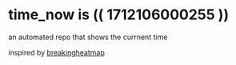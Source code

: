 # time_now is (( 1712106000255 ))

an automated repo that shows the currnent time

inspired by [breakingheatmap](https://github.com/breakingheatmap/breakingheatmap)
